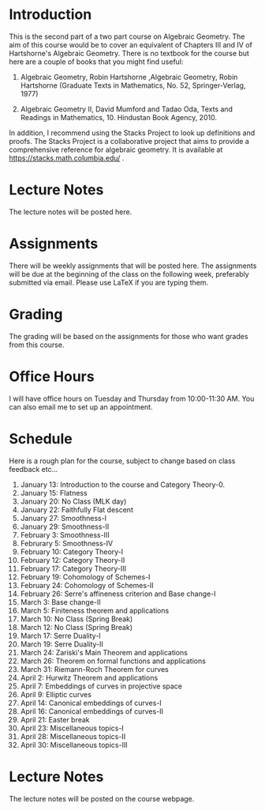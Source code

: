

# Introduction

This is the second part of a two part course on Algebraic Geometry. The aim of this course would be to cover an equivalent of Chapters III and IV of Hartshorne's Algebraic Geometry.
There is no textbook for the course but here are a couple of books that you might find useful:

1.  Algebraic Geometry, Robin Hartshorne ,Algebraic Geometry, Robin Hartshorne (Graduate Texts in Mathematics, No. 52, Springer-Verlag, 1977)

2.  Algebraic Geometry II, David Mumford and Tadao Oda, Texts and Readings in Mathematics, 10. Hindustan Book Agency, 2010.

In addition, I recommend using the Stacks Project to look up definitions and proofs. The Stacks Project is a collaborative project that aims to provide a comprehensive reference for algebraic geometry. It is available at <https://stacks.math.columbia.edu/> .


# Lecture Notes

The lecture notes will be posted here.


# Assignments

There will be weekly assignments that will be posted here. The assignments will be due at the beginning of the class on the following week, preferably submitted via email. Please use LaTeX if you are typing them. 


# Grading

The grading will be based on the assignments for those who want grades from this course.


# Office Hours

I will have office hours on Tuesday and Thursday from 10:00-11:30 AM. You can also email me to set up an appointment.


# Schedule

Here is a rough plan for the course, subject to change based on class feedback etc&#x2026; 

1.  January 13: Introduction to the course and Category Theory-0.
2.  January 15: Flatness
3.  January 20: No Class (MLK day)
4.  January 22: Faithfully Flat descent
5.  January 27: Smoothness-I
6.  January 29: Smoothness-II
7.  February 3: Smoothness-III
8.  Februrary 5: Smoothness-IV
9.  February 10: Category Theory-I
10. February 12: Category Theory-II
11. February 17: Category Theory-III
12. February 19: Cohomology of Schemes-I
13. February 24: Cohomology of Schemes-II
14. February 26: Serre's affineness criterion and Base change-I
15. March 3: Base change-II
16. March 5: Finiteness theorem and applications
17. March 10: No Class (Spring Break)
18. March 12: No Class (Spring Break)
19. March 17: Serre Duality-I
20. March 19: Serre Duality-II
21. March 24: Zariski's Main Theorem and applications
22. March 26: Theorem on formal functions and applications
23. March 31: Riemann-Roch Theorem for curves
24. April 2: Hurwitz Theorem and applications
25. April 7: Embeddings of curves in projective space
26. April 9: Elliptic curves
27. April 14: Canonical embeddings of curves-I
28. April 16: Canonical embeddings of curves-II
29. April 21: Easter break
30. April 23: Miscellaneous topics-I
31. April 28: Miscellaneous topics-II
32. April 30: Miscellaneous topics-III


# Lecture Notes

The lecture notes will be posted on the course webpage.

